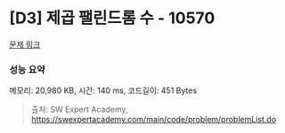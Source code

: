 # [D3] 제곱 팰린드롬 수 - 10570 

[문제 링크](https://swexpertacademy.com/main/code/problem/problemDetail.do?contestProbId=AXO72aaqPrcDFAXS) 

### 성능 요약

메모리: 20,980 KB, 시간: 140 ms, 코드길이: 451 Bytes



> 출처: SW Expert Academy, https://swexpertacademy.com/main/code/problem/problemList.do